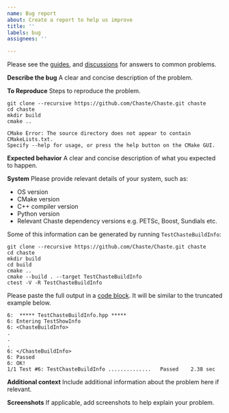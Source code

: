 ```yaml
---
name: Bug report
about: Create a report to help us improve
title: ''
labels: bug
assignees: ''

---
```


Please see the [guides](https://chaste.cs.ox.ac.uk/trac/wiki/ChasteGuides), and [discussions](https://github.com/Chaste/Chaste/discussions) for answers to common problems.

**Describe the bug**
A clear and concise description of the problem.

**To Reproduce**
Steps to reproduce the problem.

```
git clone --recursive https://github.com/Chaste/Chaste.git chaste
cd chaste
mkdir build
cmake ..
```

```
CMake Error: The source directory does not appear to contain CMakeLists.txt.
Specify --help for usage, or press the help button on the CMake GUI.
```

**Expected behavior**
A clear and concise description of what you expected to happen.

**System**
Please provide relevant details of your system, such as:
 * OS version
 * CMake version
 * C++ compiler version
 * Python version
 * Relevant Chaste dependency versions e.g. PETSc, Boost, Sundials etc.

Some of this information can be generated by running `TestChasteBuildInfo`:
```
git clone --recursive https://github.com/Chaste/Chaste.git chaste
cd chaste
mkdir build
cd build
cmake ..
cmake --build . --target TestChasteBuildInfo
ctest -V -R TestChasteBuildInfo
```

Please paste the full output in a [code block](https://docs.github.com/en/get-started/writing-on-github/working-with-advanced-formatting/creating-and-highlighting-code-blocks). It will be similar to the truncated example below. 
```
6:  ***** TestChasteBuildInfo.hpp *****
6: Entering TestShowInfo
6: <ChasteBuildInfo>
.
.
.
6: </ChasteBuildInfo>
6: Passed
6: OK!
1/1 Test #6: TestChasteBuildInfo ..............   Passed    2.38 sec

```

**Additional context**
Include additional information about the problem here if relevant.

**Screenshots**
If applicable, add screenshots to help explain your problem.
